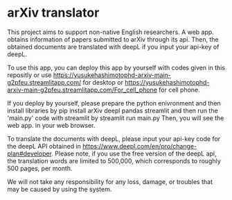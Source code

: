 # arXiv translator

This project aims to support non-native English researchers.
A web app. obtains information of papers submitted to arXiv through its api.
Then, the obtained documents are translated with deepL if you input your api-key of deepL.
 
To use this app, you can deploy this app by yourself with codes given in this repositly or use
https://yusukehashimotophd-arxiv-main-g2pfeu.streamlitapp.com/
for desktop or
https://yusukehashimotophd-arxiv-main-g2pfeu.streamlitapp.com/For_cell_phone
for cell phone.

If you deploy by yourself, please prepare the python enivronment and then install libraries by
  pip install arXiv deepl pandas streamlit
and then run the 'main.py' code with streamlit by
  streamlit run main.py
Then, you will see the web app. in your web browser.


To translate the documents with deepL, please input your api-key code for the deepL API obtained in https://www.deepl.com/en/pro/change-plan#developer.
Please note, if you use the free version of the deepL api, the translation words are limited to 500,000, which corresponds to roughly 500 pages, per month.

We will not take any responsibility for any loss, damage, or troubles that may be caused by using the system.
